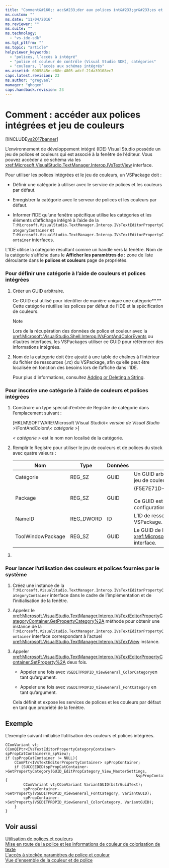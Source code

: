 ```yaml
---
title: "Comment&#160;: acc&#233;der aux polices int&#233;gr&#233;es et jeu de couleurs | Microsoft Docs"
ms.custom: ""
ms.date: "11/04/2016"
ms.reviewer: ""
ms.suite: ""
ms.technology: 
  - "vs-ide-sdk"
ms.tgt_pltfrm: ""
ms.topic: "article"
helpviewer_keywords: 
  - "polices, l’accès à intégré"
  - "police et couleur de contrôle (Visual Studio SDK), catégories"
  - "couleurs, l’accès aux schémas intégrés"
ms.assetid: 6905845e-e88e-4805-adcf-21da39108ec7
caps.latest.revision: 23
ms.author: "gregvanl"
manager: "ghogen"
caps.handback.revision: 23
---
```

# Comment&#160;: acc&#233;der aux polices int&#233;gr&#233;es et jeu de couleurs
[!INCLUDE[vs2017banner](../code-quality/includes/vs2017banner.md)]

L’environnement de développement intégré \(IDE\) Visual Studio possède un jeu de polices et couleurs qui est associé à la fenêtre de l’éditeur. Vous pouvez accéder à ce schéma via les <xref:Microsoft.VisualStudio.TextManager.Interop.IVsTextView> interface.  
  
 Pour utiliser les polices intégrées et le jeu de couleurs, un VSPackage doit :  
  
-   Définir une catégorie à utiliser avec le service de polices et les couleurs par défaut.  
  
-   Enregistrer la catégorie avec le serveur de polices et les couleurs par défaut.  
  
-   Informer l’IDE qu’une fenêtre spécifique utilise les catégories et les éléments d’affichage intégré à l’aide de la `T:Microsoft.VisualStudio.TextManager.Interop.IVsTextEditorPropertyCategoryContainer` et `T:Microsoft.VisualStudio.TextManager.Interop.IVsTextEditorPropertyContainer` interfaces.  
  
 L’IDE utilise la catégorie résultant comme un handle vers la fenêtre. Nom de la catégorie s’affiche dans le **Afficher les paramètres de :** zone de liste déroulante dans le **polices et couleurs** page de propriétés.  
  
### Pour définir une catégorie à l’aide de couleurs et polices intégrées  
  
1.  Créer un GUID arbitraire.  
  
     Ce GUID est utilisé pour identifier de manière unique une catégorie**.** Cette catégorie réutilise les polices par défaut de l’IDE et la spécification de couleurs.  
  
    > [!NOTE]
    >  Lors de la récupération des données de police et couleur avec la <xref:Microsoft.VisualStudio.Shell.Interop.IVsFontAndColorEvents> ou d’autres interfaces, les VSPackages utiliser ce GUID pour référencer des informations intégrées.  
  
2.  Nom de la catégorie doit être ajouté à une table de chaînes à l’intérieur du fichier de ressources \(.rc\) du VSPackage, afin qu’elle peut être localisée en fonction des besoins lors de l’affiche dans l’IDE.  
  
     Pour plus d'informations, consultez [Adding or Deleting a String](/visual-cpp/windows/adding-or-deleting-a-string).  
  
### Pour inscrire une catégorie à l’aide de couleurs et polices intégrées  
  
1.  Construire un type spécial d’entrée de Registre de catégorie dans l’emplacement suivant :  
  
     \[HKLM\\SOFTWARE\\Microsoft \\Visual Studio\\*\< version de Visual Studio \>*\\FontAndColors\\*\< catégorie \>*\]  
  
     *\< catégorie \>* est le nom non localisé de la catégorie.  
  
2.  Remplir le Registre pour utiliser le jeu de couleurs et de polices du stock avec quatre valeurs :  
  
    |Nom|Type|Données|Description|  
    |---------|----------|-------------|-----------------|  
    |Catégorie|REG\_SZ|GUID|Un GUID arbitraire qui identifie une catégorie qui contient le jeu de couleurs et de polices stock.|  
    |Package|REG\_SZ|GUID|{F5E7E71D\-1401\-11D1\-883B\-0000F87579D2}<br /><br /> Ce GUID est utilisé par tous les packages VS qui utilisent les configurations de police et la couleur par défaut.|  
    |NameID|REG\_DWORD|ID|L’ID de ressource d’un nom de catégorie localisables dans le VSPackage.|  
    |ToolWindowPackage|REG\_SZ|GUID|Le GUID de l’implémentation VSPackage le <xref:Microsoft.VisualStudio.TextManager.Interop.IVsTextView> interface.|  
  
3.  
  
### Pour lancer l’utilisation des couleurs et polices fournies par le système  
  
1.  Créez une instance de la `T:Microsoft.VisualStudio.TextManager.Interop.IVsTextEditorPropertyCategoryContainer` interface dans le cadre de l’implémentation et de l’initialisation de la fenêtre.  
  
2.  Appelez le <xref:Microsoft.VisualStudio.TextManager.Interop.IVsTextEditorPropertyCategoryContainer.GetPropertyCategory%2A> méthode pour obtenir une instance de la `T:Microsoft.VisualStudio.TextManager.Interop.IVsTextEditorPropertyContainer` interface correspondant à l’actuel <xref:Microsoft.VisualStudio.TextManager.Interop.IVsTextView> instance.  
  
3.  Appeler <xref:Microsoft.VisualStudio.TextManager.Interop.IVsTextEditorPropertyContainer.SetProperty%2A> deux fois.  
  
    -   Appeler une fois avec `VSEDITPROPID_ViewGeneral_ColorCategory`en tant qu’argument.  
  
    -   Appeler une fois avec `VSEDITPROPID_ViewGeneral_FontCategory` en tant qu’argument.  
  
     Cela définit et expose les services de polices et les couleurs par défaut en tant que propriété de la fenêtre.  
  
## Exemple  
 L’exemple suivant initialise l’utilisation des couleurs et polices intégrées.  
  
```  
CComVariant vt;  
CComQIPtr<IVsTextEditorPropertyCategoryContainer> spPropCatContainer(m_spView);  
if (spPropCatContainer != NULL){  
    CComPtr<IVsTextEditorPropertyContainer> spPropContainer;  
    if (SUCCEEDED(spPropCatContainer->GetPropertyCategory(GUID_EditPropCategory_View_MasterSettings,   
                                                          &spPropContainer))){  
        CComVariant vt;CComVariant VariantGUID(bstrGuidText);  
        spPropContainer->SetProperty(VSEDITPROPID_ViewGeneral_FontCategory, VariantGUID);  
        spPropContainer->SetProperty(VSEDITPROPID_ViewGeneral_ColorCategory, VariantGUID);  
    }  
}  
```  
  
## Voir aussi  
 [Utilisation de polices et couleurs](../extensibility/using-fonts-and-colors.md)   
 [Mise en route de la police et les informations de couleur de colorisation de texte](../extensibility/getting-font-and-color-information-for-text-colorization.md)   
 [L'accès à stockée paramètres de police et couleur](../extensibility/accessing-stored-font-and-color-settings.md)   
 [Vue d'ensemble de la couleur et de police](../extensibility/font-and-color-overview.md)